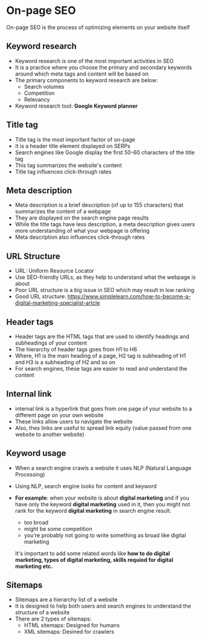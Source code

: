 # On-page SEO

On-page SEO is the process of optimizing elements on your website itself

## Keyword research

- Keyword research is one of the most important activities in SEO
- It is a practice where you choose the primary and secondary keywords around which meta tags and content will be based on
- The primary components to keyword research are below:
  - Search volumes
  - Competition
  - Relevancy
- Keyword research tool: **Google Keyword planner**

## Title tag

- Title tag is the most important factor of on-page
- It is a header title element displayed on SERPs
- Search engines like Google display the first 50-60 characters of the title tag
- This tag summarizes the website's content
- Title tag influences click-through rates

## Meta description

- Meta description is a brief description (of up to 155 characters) that summarizes the content of a webpage
- They are displayed on the search engine page results
- While the title tags have less description, a meta description gives users more understanding of what your webpage is offering
- Meta description also influences click-through rates

## URL Structure

- URL: Uniform Resource Locator
- Use SEO-friendly URLs, as they help to understand what the webpage is about
- Poor URL structure is a big issue in SEO which may result in low ranking
- Good URL structure: https://www.simplelearn.com/how-to-become-a-digital-marketing-specialist-artcle

## Header tags

- Header tags are the HTML tags that are used to identify headings and subheadings of your content
- The hierarchy of header tags goes from H1 to H6
- Where, H1 is the main heading of a page, H2 tag is subheading of H1 and H3 is a subheading of H2 and so on
- For search engines, these tags are easier to read and understand the content

## Internal link

- internal link is a hyperlink that goes from one page of your website to a different page on your own website
- These links allow users to navigate the website
- Also, thes links are useful to spread link equity (value passed from one website to another website)

## Keyword usage

- When a search engine crawls a website it uses NLP (Natural Language Processing)

- Using NLP, search engine looks for content and keyword

- **For example**: when your website is about **digital marketing** and if you have only the keyword **digital marketing** used in it, then you might not rank for the keyword **digital marketing** in search engine result.

  - too broad
  - might be some competition
  - you're probably not going to write something as broad like digital marketing

  It's important to add some related words like **how to do digital marketing, types of digital marketing, skills requied for digital marketing etc.**

## Sitemaps

- Sitemaps are a hierarchy list of a website
- It is designed to  help both users and search engines to understand the structure of a website
- There are 2 types of sitemaps:
  - HTML sitemaps: Designed for humans
  - XML sitemaps: Desined for crawlers